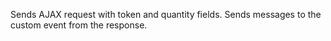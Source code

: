 Sends AJAX request with token and quantity fields.
Sends messages to the custom event from the response.

